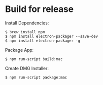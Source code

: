 # Build for release
Install Dependencies:
```
$ brew install npm
$ npm install electron-packager --save-dev
$ npm install electron-packager -g
```

Package App:
```
$ npm run-script build:mac
```

Create DMG Installer:
```
$ npm run-script package:mac
```

